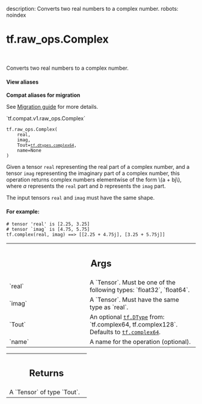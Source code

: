 description: Converts two real numbers to a complex number.
robots: noindex

# tf.raw_ops.Complex

<!-- Insert buttons and diff -->

<table class="tfo-notebook-buttons tfo-api nocontent" align="left">

</table>



Converts two real numbers to a complex number.


<section class="expandable">
  <h4 class="showalways">View aliases</h4>
  <p>
<b>Compat aliases for migration</b>
<p>See
<a href="https://www.tensorflow.org/guide/migrate">Migration guide</a> for
more details.</p>
<p>`tf.compat.v1.raw_ops.Complex`</p>
</p>
</section>

<pre class="devsite-click-to-copy prettyprint lang-py tfo-signature-link">
<code>tf.raw_ops.Complex(
    real,
    imag,
    Tout=<a href="../../tf/dtypes.md#complex64"><code>tf.dtypes.complex64</code></a>,
    name=None
)
</code></pre>



<!-- Placeholder for "Used in" -->

Given a tensor `real` representing the real part of a complex number, and a
tensor `imag` representing the imaginary part of a complex number, this
operation returns complex numbers elementwise of the form \\(a + bj\\), where
*a* represents the `real` part and *b* represents the `imag` part.

The input tensors `real` and `imag` must have the same shape.

#### For example:



```
# tensor 'real' is [2.25, 3.25]
# tensor `imag` is [4.75, 5.75]
tf.complex(real, imag) ==> [[2.25 + 4.75j], [3.25 + 5.75j]]
```

<!-- Tabular view -->
 <table class="responsive fixed orange">
<colgroup><col width="214px"><col></colgroup>
<tr><th colspan="2"><h2 class="add-link">Args</h2></th></tr>

<tr>
<td>
`real`<a id="real"></a>
</td>
<td>
A `Tensor`. Must be one of the following types: `float32`, `float64`.
</td>
</tr><tr>
<td>
`imag`<a id="imag"></a>
</td>
<td>
A `Tensor`. Must have the same type as `real`.
</td>
</tr><tr>
<td>
`Tout`<a id="Tout"></a>
</td>
<td>
An optional <a href="../../tf/dtypes/DType.md"><code>tf.DType</code></a> from: `tf.complex64, tf.complex128`. Defaults to <a href="../../tf.md#complex64"><code>tf.complex64</code></a>.
</td>
</tr><tr>
<td>
`name`<a id="name"></a>
</td>
<td>
A name for the operation (optional).
</td>
</tr>
</table>



<!-- Tabular view -->
 <table class="responsive fixed orange">
<colgroup><col width="214px"><col></colgroup>
<tr><th colspan="2"><h2 class="add-link">Returns</h2></th></tr>
<tr class="alt">
<td colspan="2">
A `Tensor` of type `Tout`.
</td>
</tr>

</table>

